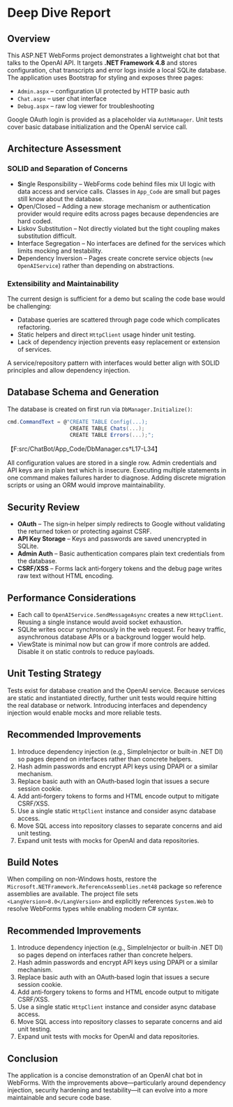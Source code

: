# Deep Dive Report

## Overview

This ASP.NET WebForms project demonstrates a lightweight chat bot that talks to the OpenAI API. It targets **.NET Framework 4.8** and stores configuration, chat transcripts and error logs inside a local SQLite database. The application uses Bootstrap for styling and exposes three pages:

- `Admin.aspx` – configuration UI protected by HTTP basic auth
- `Chat.aspx` – user chat interface
- `Debug.aspx` – raw log viewer for troubleshooting

Google OAuth login is provided as a placeholder via `AuthManager`. Unit tests cover basic database initialization and the OpenAI service call.

## Architecture Assessment

### SOLID and Separation of Concerns

- **S**ingle Responsibility – WebForms code behind files mix UI logic with data access and service calls. Classes in `App_Code` are small but pages still know about the database.
- **O**pen/Closed – Adding a new storage mechanism or authentication provider would require edits across pages because dependencies are hard coded.
- **L**iskov Substitution – Not directly violated but the tight coupling makes substitution difficult.
- **I**nterface Segregation – No interfaces are defined for the services which limits mocking and testability.
- **D**ependency Inversion – Pages create concrete service objects (`new OpenAIService`) rather than depending on abstractions.

### Extensibility and Maintainability

The current design is sufficient for a demo but scaling the code base would be challenging:

- Database queries are scattered through page code which complicates refactoring.
- Static helpers and direct `HttpClient` usage hinder unit testing.
- Lack of dependency injection prevents easy replacement or extension of services.

A service/repository pattern with interfaces would better align with SOLID principles and allow dependency injection.

## Database Schema and Generation

The database is created on first run via `DbManager.Initialize()`:

```csharp
cmd.CommandText = @"CREATE TABLE Config(...);
                    CREATE TABLE Chats(...);
                    CREATE TABLE Errors(...);";
```
【F:src/ChatBot/App_Code/DbManager.cs†L17-L34】

All configuration values are stored in a single row. Admin credentials and API keys are in plain text which is insecure. Executing multiple statements in one command makes failures harder to diagnose. Adding discrete migration scripts or using an ORM would improve maintainability.

## Security Review

- **OAuth** – The sign‑in helper simply redirects to Google without validating the returned token or protecting against CSRF.
- **API Key Storage** – Keys and passwords are saved unencrypted in SQLite.
- **Admin Auth** – Basic authentication compares plain text credentials from the database.
- **CSRF/XSS** – Forms lack anti‑forgery tokens and the debug page writes raw text without HTML encoding.

## Performance Considerations

- Each call to `OpenAIService.SendMessageAsync` creates a new `HttpClient`. Reusing a single instance would avoid socket exhaustion.
- SQLite writes occur synchronously in the web request. For heavy traffic, asynchronous database APIs or a background logger would help.
- ViewState is minimal now but can grow if more controls are added. Disable it on static controls to reduce payloads.

## Unit Testing Strategy

Tests exist for database creation and the OpenAI service. Because services are static and instantiated directly, further unit tests would require hitting the real database or network. Introducing interfaces and dependency injection would enable mocks and more reliable tests.

## Recommended Improvements

1. Introduce dependency injection (e.g., SimpleInjector or built‑in .NET DI) so pages depend on interfaces rather than concrete helpers.
2. Hash admin passwords and encrypt API keys using DPAPI or a similar mechanism.
3. Replace basic auth with an OAuth‑based login that issues a secure session cookie.
4. Add anti‑forgery tokens to forms and HTML encode output to mitigate CSRF/XSS.
5. Use a single static `HttpClient` instance and consider async database access.
6. Move SQL access into repository classes to separate concerns and aid unit testing.
7. Expand unit tests with mocks for OpenAI and data repositories.

## Build Notes

When compiling on non-Windows hosts, restore the
`Microsoft.NETFramework.ReferenceAssemblies.net48` package so reference
assemblies are available. The project file sets `<LangVersion>8.0</LangVersion>`
and explicitly references `System.Web` to resolve WebForms types while enabling
modern C# syntax.


## Recommended Improvements

1. Introduce dependency injection (e.g., SimpleInjector or built‑in .NET DI) so pages depend on interfaces rather than concrete helpers.
2. Hash admin passwords and encrypt API keys using DPAPI or a similar mechanism.
3. Replace basic auth with an OAuth‑based login that issues a secure session cookie.
4. Add anti‑forgery tokens to forms and HTML encode output to mitigate CSRF/XSS.
5. Use a single static `HttpClient` instance and consider async database access.
6. Move SQL access into repository classes to separate concerns and aid unit testing.
7. Expand unit tests with mocks for OpenAI and data repositories.


## Conclusion

The application is a concise demonstration of an OpenAI chat bot in WebForms. With the improvements above—particularly around dependency injection, security hardening and testability—it can evolve into a more maintainable and secure code base.
